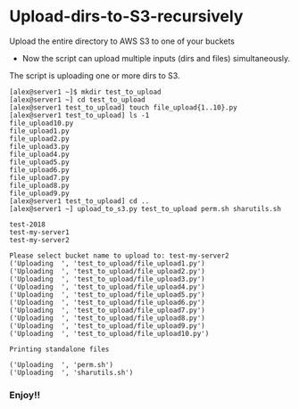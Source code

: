 # Upload-dirs-to-S3-recursively
Upload the entire directory to AWS S3 to one of your buckets

* Now the script can upload multiple inputs (dirs and files) simultaneously. 

The script is uploading one or more dirs to S3.

    [alex@server1 ~]$ mkdir test_to_upload
    [alex@server1 ~] cd test_to_upload
    [alex@server1 test_to_upload] touch file_upload{1..10}.py
    [alex@server1 test_to_upload] ls -1
    file_upload10.py
    file_upload1.py
    file_upload2.py
    file_upload3.py
    file_upload4.py
    file_upload5.py
    file_upload6.py
    file_upload7.py
    file_upload8.py
    file_upload9.py
    [alex@server1 test_to_upload] cd ..
    [alex@server1 ~] upload_to_s3.py test_to_upload perm.sh sharutils.sh
    
    test-2018
    test-my-server1
    test-my-server2

    Please select bucket name to upload to: test-my-server2
    ('Uploading  ', 'test_to_upload/file_upload1.py')
    ('Uploading  ', 'test_to_upload/file_upload2.py')
    ('Uploading  ', 'test_to_upload/file_upload3.py')
    ('Uploading  ', 'test_to_upload/file_upload4.py')
    ('Uploading  ', 'test_to_upload/file_upload5.py')
    ('Uploading  ', 'test_to_upload/file_upload6.py')
    ('Uploading  ', 'test_to_upload/file_upload7.py')
    ('Uploading  ', 'test_to_upload/file_upload8.py')
    ('Uploading  ', 'test_to_upload/file_upload9.py')
    ('Uploading  ', 'test_to_upload/file_upload10.py')
    
    Printing standalone files

    ('Uploading  ', 'perm.sh')
    ('Uploading  ', 'sharutils.sh')

    
    
    
  
### Enjoy!!
